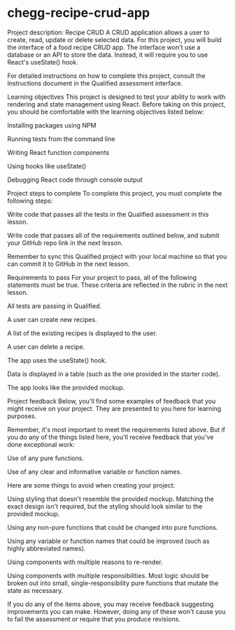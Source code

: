 # chegg-recipe-crud-app

Project description: Recipe CRUD
A CRUD application allows a user to create, read, update or delete selected data. For this project, you will build the interface of a food recipe CRUD app. The interface won't use a database or an API to store the data. Instead, it will require you to use React's useState() hook.

For detailed instructions on how to complete this project, consult the Instructions document in the Qualified assessment interface.

Learning objectives
This project is designed to test your ability to work with rendering and state management using React. Before taking on this project, you should be comfortable with the learning objectives listed below:

Installing packages using NPM

Running tests from the command line

Writing React function components

Using hooks like useState()

Debugging React code through console output

Project steps to complete
To complete this project, you must complete the following steps:

Write code that passes all the tests in the Qualified assessment in this lesson.

Write code that passes all of the requirements outlined below, and submit your GitHub repo link in the next lesson.

Remember to sync this Qualified project with your local machine so that you can commit it to GitHub in the next lesson.

Requirements to pass
For your project to pass, all of the following statements must be true. These criteria are reflected in the rubric in the next lesson.

All tests are passing in Qualified.

A user can create new recipes.

A list of the existing recipes is displayed to the user.

A user can delete a recipe.

The app uses the useState() hook.

Data is displayed in a table (such as the one provided in the starter code).

The app looks like the provided mockup.

Project feedback
Below, you'll find some examples of feedback that you might receive on your project. They are presented to you here for learning purposes.

Remember, it's most important to meet the requirements listed above. But if you do any of the things listed here, you'll receive feedback that you've done exceptional work:

Use of any pure functions.

Use of any clear and informative variable or function names.

Here are some things to avoid when creating your project:

Using styling that doesn't resemble the provided mockup. Matching the exact design isn't required, but the styling should look similar to the provided mockup.

Using any non-pure functions that could be changed into pure functions.

Using any variable or function names that could be improved (such as highly abbreviated names).

Using components with multiple reasons to re-render.

Using components with multiple responsibilities. Most logic should be broken out into small, single-responsibility pure functions that mutate the state as necessary.

If you do any of the items above, you may receive feedback suggesting improvements you can make. However, doing any of these won't cause you to fail the assessment or require that you produce revisions.
